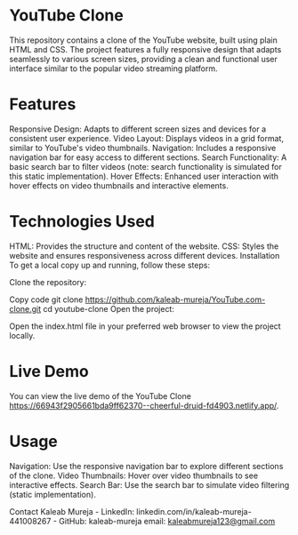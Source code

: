 # YouTube Clone
This repository contains a clone of the YouTube website, built using plain HTML and CSS. The project features a fully responsive design that adapts seamlessly to various screen sizes, providing a clean and functional user interface similar to the popular video streaming platform.

# Features
Responsive Design: Adapts to different screen sizes and devices for a consistent user experience.
Video Layout: Displays videos in a grid format, similar to YouTube's video thumbnails.
Navigation: Includes a responsive navigation bar for easy access to different sections.
Search Functionality: A basic search bar to filter videos (note: search functionality is simulated for this static implementation).
Hover Effects: Enhanced user interaction with hover effects on video thumbnails and interactive elements.
# Technologies Used
HTML: Provides the structure and content of the website.
CSS: Styles the website and ensures responsiveness across different devices.
Installation
To get a local copy up and running, follow these steps:

Clone the repository:

Copy code
git clone https://github.com/kaleab-mureja/YouTube.com-clone.git
cd youtube-clone
Open the project:

Open the index.html file in your preferred web browser to view the project locally.

# Live Demo
You can view the live demo of the YouTube Clone https://66943f2905661bda9ff62370--cheerful-druid-fd4903.netlify.app/.

# Usage
Navigation: Use the responsive navigation bar to explore different sections of the clone.
Video Thumbnails: Hover over video thumbnails to see interactive effects.
Search Bar: Use the search bar to simulate video filtering (static implementation).

Contact
Kaleab Mureja - LinkedIn: linkedin.com/in/kaleab-mureja-441008267 - GitHub: kaleab-mureja email: kaleabmureja123@gmail.com
